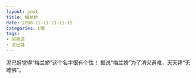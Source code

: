 ```yaml
---
layout: post
title: 梅兰娇
date: 2008-12-11 21:11:15
categories: U墨
tags:
- 闽南语
- 泥巴娃
---
```

泥巴娃觉得“梅兰娇”这个名字很有个性！
据说“梅兰娇”为了消灾避难，天天拜“无难佛”。
